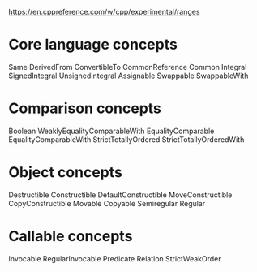 https://en.cppreference.com/w/cpp/experimental/ranges
# Core language concepts
Same
DerivedFrom
ConvertibleTo
CommonReference
Common
Integral
SignedIntegral
UnsignedIntegral
Assignable
Swappable
SwappableWith

# Comparison concepts
Boolean
WeaklyEqualityComparableWith
EqualityComparable
EqualityComparableWith
StrictTotallyOrdered
StrictTotallyOrderedWith

# Object concepts
Destructible
Constructible
DefaultConstructible
MoveConstructible
CopyConstructible
Movable
Copyable
Semiregular
Regular

# Callable concepts
Invocable
RegularInvocable
Predicate
Relation
StrictWeakOrder
